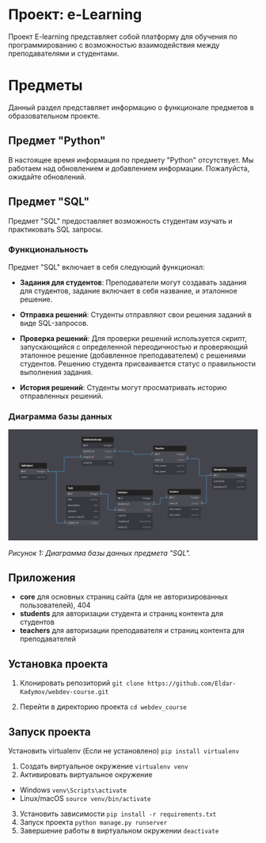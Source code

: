 # Проект: e-Learning

Проект E-learning представляет собой платформу для обучения по программированию с возможностью взаимодействия между преподавателями и студентами.

# Предметы

Данный раздел представляет информацию о функционале предметов в образовательном проекте.

## Предмет "Python"

В настоящее время информация по предмету "Python" отсутствует. Мы работаем над обновлением и добавлением информации. Пожалуйста, ожидайте обновлений.

## Предмет "SQL"

Предмет "SQL" предоставляет возможность студентам изучать и практиковать SQL запросы.

### Функциональность

Предмет "SQL" включает в себя следующий функционал:

- **Задания для студентов**: Преподаватели могут создавать задания для студентов, задание включает в себя название, и эталонное решение.

- **Отправка решений**: Студенты отправляют свои решения заданий в виде SQL-запросов.

- **Проверка решений**: Для проверки решений используется скрипт, запускающийся с определенной переодичностью и проверяющий эталонное решение (добавленное преподавателем) с решениями студентов. Решению студента присваивается статус о правильности выполнения задания. 

- **История решений**: Студенты могут просматривать историю отправленных решений.

### Диаграмма базы данных

![Диаграмма базы данных](media/images/database_diagram.png)

_Рисунок 1: Диаграмма базы данных предмета "SQL"._


## Приложения
- **core**
  для основных страниц сайта (для не авторизированных пользователей), 404
- **students**
  для авторизации студента и страниц контента для студентов
- **teachers**
  для авторизации преподавателя и страниц контента для преподавателей

## Установка проекта
1. Клонировать репозиторий
`git clone https://github.com/Eldar-Kadymov/webdev-course.git`

2. Перейти в директорию проекта
`cd webdev_course`


## Запуск проекта
Установить virtualenv (Если не установлено)
`pip install virtualenv`

1. Создать виртуальное окружение
`virtualenv venv`
2. Активировать виртуальное окружение
  - Windows
    `venv\Scripts\activate`
  - Linux/macOS
    `source venv/bin/activate`
3. Установить зависимости
`pip install -r requirements.txt`
4. Запуск проекта
`python manage.py runserver`
5. Завершение работы в виртуальном окружении
`deactivate`